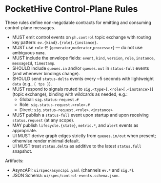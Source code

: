 # PocketHive Control-Plane Rules

These rules define non-negotiable contracts for emitting and consuming control-plane messages.

- MUST emit control events on `ph.control` topic exchange with routing key pattern: `ev.{kind}.{role}.{instance}`.
- MUST use `role` ∈ {`generator`,`moderator`,`processor`} — do not use ambiguous `name`.
- MUST include the envelope fields: `event`, `kind`, `version`, `role`, `instance`, `messageId`, `timestamp`.
- SHOULD include `queues.in` and/or `queues.out` in `status-full` events (and whenever bindings change).
- SHOULD send `status-delta` events every ~5 seconds with lightweight `data` (e.g., `{ tps }`).
- MUST respond to signals routed to `sig.<type>[.<role>[.<instance>]]` (topic exchange), binding with wildcards as needed, e.g.:
  - Global: `sig.status-request.#`
  - Role:   `sig.status-request.<role>.#`
  - Direct: `sig.status-request.<role>.<instance>`
- MUST publish a `status-full` event upon startup and upon receiving `status.request` (at any scope).
- MAY publish `lifecycle.{state}`, `metric.*`, and `alert` events as appropriate.
- UI MUST derive graph edges strictly from `queues.in/out` when present; otherwise render minimal default.
- UI MUST treat `status.delta` as additive to the latest `status.full` snapshot.

Artifacts:
- AsyncAPI: `ui/spec/asyncapi.yaml` (channels `ev.*` and `sig.*`).
- JSON Schema: `ui/spec/control-events.schema.json`.
